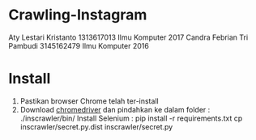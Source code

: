 # Crawling-Instagram

Aty Lestari Kristanto         1313617013    Ilmu Komputer 2017
Candra Febrian Tri Pambudi    3145162479    Ilmu Komputer 2016


# Install

1. Pastikan browser Chrome telah ter-install
2. Download <a href="https://sites.google.com/a/chromium.org/chromedriver/">chromedriver</a> dan pindahkan ke dalam folder : ./inscrawler/bin/
Install Selenium : pip install -r requirements.txt
cp inscrawler/secret.py.dist inscrawler/secret.py

